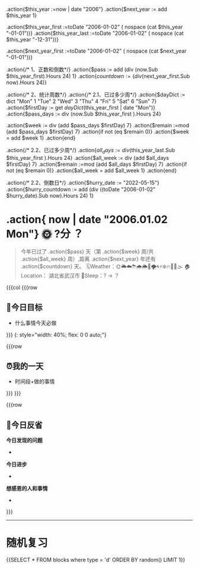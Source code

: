 
.action{$this_year :=now | date "2006"} 
.action{$next_year := add $this_year 1} 

.action{$this_year_first :=toDate "2006-01-02" ( nospace (cat $this_year "-01-01"))}
.action{$this_year_last :=toDate "2006-01-02" ( nospace (cat $this_year "-12-31"))}

.action{$next_year_first :=toDate "2006-01-02" ( nospace (cat $next_year "-01-01"))}

.action{/* 1、正数和倒数*/}
.action{$pass := add (div (now.Sub $this_year_first).Hours 24) 1}
.action{$countdown := (div ($next_year_first.Sub now).Hours 24)}



.action{/* 2、统计周数*/}
.action{/* 2.1、已过多少周*/}
.action{$dayDict := dict "Mon" 1 "Tue" 2 "Wed" 3 "Thu" 4 "Fri" 5 "Sat" 6 "Sun" 7} 
.action{$firstDay := get $dayDict ($this_year_first  | date "Mon")}
.action{$pass_days := div (now.Sub $this_year_first ).Hours 24}

.action{$week := div (add $pass_days $firstDay) 7}
.action{$remain :=mod (add $pass_days $firstDay) 7}
.action{if not (eq $remain 0)}
.action{$week = add $week 1}
.action{end}

.action{/* 2.2、已过多少周*/}
.action{$all_days := div ($this_year_last.Sub  $this_year_first ).Hours 24}
.action{$all_week := div (add $all_days  $firstDay) 7}
.action{$remain :=mod (add $all_days $firstDay) 7}
.action{if not (eq $remain 0)}
.action{$all_week = add $all_week 1}
.action{end}

.action{/* 2.2、倒数日*/}
.action{$hurry_date := "2022-05-15"}
.action{$hurry_countdown := add (div ((toDate "2006-01-02" $hurry_date).Sub now).Hours 24) 1}





# .action{ now | date "2006.01.02 Mon"} 🌞 ?分 ？

> 今年已过了 .action{$pass} 天（第 .action{$week} 周/共 .action{$all_week} 周）,距离 .action{$next_year} 年还有 .action{$countdown} 天。
> 🗓️Weather：🌞🌥☁️⛈🌧🌦🌈🌪🌀⚡❄️🔥🥶🌊🌫
> 🏠Location： 湖北省武汉市
> 🛌Sleep：? →  ？


{{{col
{{{row
## 🐼今日目标
- 什么事情今天必做


}}}
{: style="width: 40%; flex: 0 0 auto;"}

{{{row
## ⏰我的一天
- 时间段+做的事情

}}}
}}}


{{{row
## 🧠今日反省

**今日发现的问题**

* 

**今日进步**

* 

**想感恩的人和事情**

* 

}}}


---

# 随机复习

{{SELECT * FROM blocks where type = 'd' ORDER BY random() LIMIT 1}}
